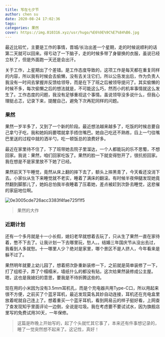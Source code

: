 ```yaml
---
title: 写在七夕节
author: chen su
date: 2020-08-24 17:02:36
tags:
categories: 果然
cover: https://img.010316.xyz/usr/hugo/%E6%9E%9C%E7%84%B6.jpg
---
```


最近比较忙，主要是工作的事情，晋城/长治出差一个星期，走的时候说顺利的话第二天就可以回来。得亏动了一下脑子，走的时候多带了身替换的衣服，虽说已经立秋了，但是外面跑一天还是会出汗。

关于工作，上星期出了个差错。是工作态度导致的，这项工作是每天都在重复同样的内容，所以我有时候会去偷懒，没有去关注它们，所以公告发出后，作为负责人我没有一时间去掌握并反馈给领导，而是在下了班之后被领导提问了。其实偷懒的时候不多，每次偷懒之后的想法就是，不可能这么巧，然而小的机率事情就这么发生了。工作态度的问题，我没有足够重视这个事情。虽说领导没多说什么，但我心理挺忐忑，记录下来，提醒自己，避免下次再犯同样的问题。

### 果然

果然一岁半多了，又到了一个新的阶段。最近想法越来越多了，吃饭的时候总要自己拿勺子吃，我和她妈妈要喂就拿手捂住嘴巴。她自己吃还不熟练，舀上一勺往嘴巴里送的过程中就的洒半勺，吃一顿饭总的浪费好多。

最近在家里待不住了，下了班带她去院子里溜达，一个人都能玩的乐不思蜀，不想回家。我说：果然，咱们回家吃饭了。果然的脸一下就变得愁开了，很抗拒回家。我在想是不是家里放不下她了已经。

果然前天下午睡觉，竟然从床上翻的摔下去了，额头上摔黑青了，今天看还没消下去。小家伙从生下来睡觉就不老实，睡着了满床的翻滚。有时候半夜伸腿发现她竟然翻到脚那儿了，她妈总怕我半夜睡着了压着她，差点被赶到次卧去睡觉，这悲催的家庭地位啊。

![0e3005cde726acc3383f4fae725f1f5](https://img.010316.xyz/usr/hugo/%E6%9E%9C%E7%84%B6.jpg)

> 果然的大作

### 近期计划

还有一个多月就是十一小长假，媳妇老早就想着去玩了，只从生了果然一直在家待着，憋不下去了。让我计划一下去哪里玩，愁人。。结婚三年国庆节从没出去过，我看到人多就愁。十一哪里人少？绝对是家里，哪个景区不是人挤人，今年看来是躲不过了。

果然明年就要上幼儿园了，想着把次卧重新装修一下，之前就是简单装修了一下，打了组柜子，弄了个榻榻米，墙纸什么的都没有贴，这次给果然装修成公主屋。嗯，这也是我媳妇的意思，要我是不待折腾这些的。

现在用的小米因为没有3.5mm耳机孔，而是个充电器共用Type-C口，所以用起来很不方便，之前买了个蓝牙耳机，最近发现莫名其妙自动连接，耳机还在充电盒里放着呢就自己连上了。想着重买一个蓝牙耳机，看到网易云的样子挺好看，上网查了查发现知乎里面评论一边倒，全说是垃圾。我在考虑要不要试试水，因为旗舰店里写的免费试用30天，一年保修。

> 这篇是昨晚上开始写的，起了个头就忙其它事了，本来还有件事想记录的，睡了一觉突然想不起来了。这记性，真好！